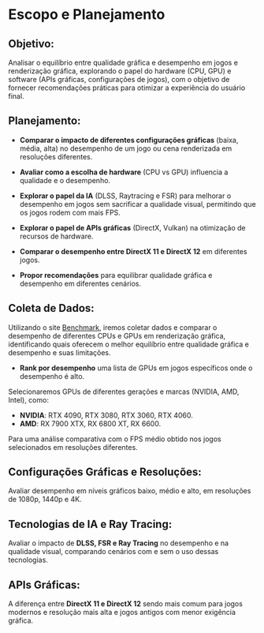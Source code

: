 # **Escopo e Planejamento**

## **Objetivo:**
Analisar o equilíbrio entre qualidade gráfica e desempenho em jogos e renderização gráfica, explorando o papel do hardware (CPU, GPU) e software (APIs gráficas, configurações de jogos), com o objetivo de fornecer recomendações práticas para otimizar a experiência do usuário final.

## **Planejamento:**
- **Comparar o impacto de diferentes configurações gráficas** (baixa, média, alta) no desempenho de um jogo ou cena renderizada em resoluções diferentes.

- **Avaliar como a escolha de hardware** (CPU vs GPU) influencia a qualidade e o desempenho.

- **Explorar o papel da IA** (DLSS, Raytracing e FSR) para melhorar o desempenho em jogos sem sacrificar a qualidade visual, permitindo que os jogos rodem com mais FPS.

- **Explorar o papel de APIs gráficas** (DirectX, Vulkan) na otimização de recursos de hardware.

- **Comparar o desempenho entre DirectX 11 e DirectX 12** em diferentes jogos.

- **Propor recomendações** para equilibrar qualidade gráfica e desempenho em diferentes cenários.

## **Coleta de Dados:**
Utilizando o site [Benchmark](https://www.userbenchmark.com/Software), iremos coletar dados e comparar o desempenho de diferentes CPUs e GPUs em renderização gráfica, identificando quais oferecem o melhor equilíbrio entre qualidade gráfica e desempenho e suas limitações.

- **Rank por desempenho** uma lista de GPUs em jogos específicos onde o desempenho é alto.

Selecionaremos GPUs de diferentes gerações e marcas (NVIDIA, AMD, Intel), como:
- **NVIDIA**: RTX 4090, RTX 3080, RTX 3060, RTX 4060.
- **AMD**: RX 7900 XTX, RX 6800 XT, RX 6600.

Para uma análise comparativa com o FPS médio obtido nos jogos selecionados em resoluções diferentes.

## **Configurações Gráficas e Resoluções:**
Avaliar desempenho em níveis gráficos baixo, médio e alto, em resoluções de 1080p, 1440p e 4K.

## **Tecnologias de IA e Ray Tracing:**
Avaliar o impacto de **DLSS, FSR e Ray Tracing** no desempenho e na qualidade visual, comparando cenários com e sem o uso dessas tecnologias.

## **APIs Gráficas:**
A diferença entre **DirectX 11 e DirectX 12** sendo mais comum para jogos modernos e resolução mais alta e jogos antigos com menor exigência gráfica.
